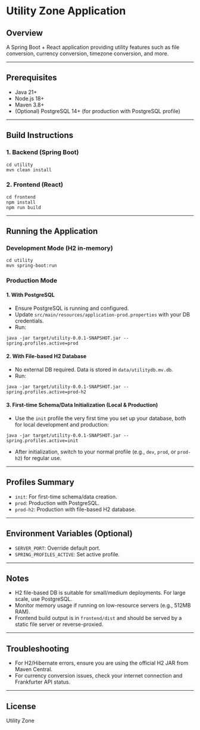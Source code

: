 # Utility Zone Application

## Overview
A Spring Boot + React application providing utility features such as file conversion, currency conversion, timezone conversion, and more.

---

## Prerequisites
- Java 21+
- Node.js 18+
- Maven 3.8+
- (Optional) PostgreSQL 14+ (for production with PostgreSQL profile)

---

## Build Instructions

### 1. Backend (Spring Boot)
```
cd utility
mvn clean install
```

### 2. Frontend (React)
```
cd frontend
npm install
npm run build
```

---

## Running the Application

### Development Mode (H2 in-memory)
```
cd utility
mvn spring-boot:run
```

### Production Mode

#### 1. With PostgreSQL
- Ensure PostgreSQL is running and configured.
- Update `src/main/resources/application-prod.properties` with your DB credentials.
- Run:
```
java -jar target/utility-0.0.1-SNAPSHOT.jar --spring.profiles.active=prod
```

#### 2. With File-based H2 Database
- No external DB required. Data is stored in `data/utilitydb.mv.db`.
- Run:
```
java -jar target/utility-0.0.1-SNAPSHOT.jar --spring.profiles.active=prod-h2
```


#### 3. First-time Schema/Data Initialization (Local & Production)
- Use the `init` profile the very first time you set up your database, both for local development and production:
```
java -jar target/utility-0.0.1-SNAPSHOT.jar --spring.profiles.active=init
```
- After initialization, switch to your normal profile (e.g., `dev`, `prod`, or `prod-h2`) for regular use.

---

## Profiles Summary
- `init`: For first-time schema/data creation.
- `prod`: Production with PostgreSQL.
- `prod-h2`: Production with file-based H2 database.

---

## Environment Variables (Optional)
- `SERVER_PORT`: Override default port.
- `SPRING_PROFILES_ACTIVE`: Set active profile.

---

## Notes
- H2 file-based DB is suitable for small/medium deployments. For large scale, use PostgreSQL.
- Monitor memory usage if running on low-resource servers (e.g., 512MB RAM).
- Frontend build output is in `frontend/dist` and should be served by a static file server or reverse-proxied.

---

## Troubleshooting
- For H2/Hibernate errors, ensure you are using the official H2 JAR from Maven Central.
- For currency conversion issues, check your internet connection and Frankfurter API status.

---

## License
Utility Zone
